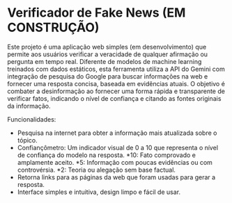 # Verificador de Fake News (EM CONSTRUÇÃO)

Este projeto é uma aplicação web simples (em desenvolvimento) que permite aos usuários verificar a veracidade de qualquer afirmação ou pergunta em tempo real. Diferente de modelos de machine learning treinados com dados estáticos, esta ferramenta utiliza a API do Gemini com integração de pesquisa do Google para buscar informações na web e fornecer uma resposta concisa, baseada em evidências atuais.
O objetivo é combater a desinformação ao fornecer uma forma rápida e transparente de verificar fatos, indicando o nível de confiança e citando as fontes originais da informação.

Funcionalidades:
* Pesquisa na internet para obter a informação mais atualizada sobre o tópico.
* Confiançômetro: Um indicador visual de 0 a 10 que representa o nível de confiança do modelo na resposta.
  *10: Fato comprovado e amplamente aceito.
  *5: Informação com poucas evidências ou com controvérsia.
  *2: Teoria ou alegação sem base factual.
* Retorna links para as páginas da web que foram usadas para gerar a resposta.
* Interface simples e intuitiva, design limpo e fácil de usar.


